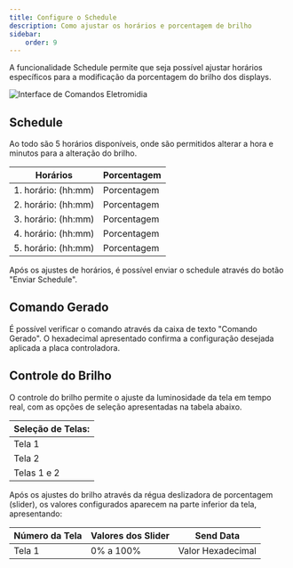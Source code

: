 ```yaml
---
title: Configure o Schedule
description: Como ajustar os horários e porcentagem de brilho
sidebar:
    order: 9
---
```


[comment]: <> (Documentação online para o aplicativo Interface de Comando Eletromidia)
[comment]: <> (Criado por Alexandre de Abreu - alexandre.abreu@eletromidia.com.br)
[comment]: <> (Data : 17/06/2024)


A funcionalidade Schedule permite que seja possível ajustar horários específicos para a modificação da porcentagem do brilho dos displays. 

![Interface de Comandos Eletromidia](https://intercomelt.netlify.app/assets/images/schedule.jpg) 

## Schedule
Ao todo são 5 horários disponíveis, onde são permitidos alterar a hora e minutos para a alteração do brilho.

| Horários | Porcentagem | 
|----------|----------|
| 1. horário: (hh:mm) | Porcentagem | 
| 2. horário: (hh:mm) | Porcentagem |
| 3. horário: (hh:mm) | Porcentagem | 
| 4. horário: (hh:mm) | Porcentagem | 
| 5. horário: (hh:mm) | Porcentagem | 

Após os ajustes de horários, é possível enviar o schedule através do botão "Enviar Schedule".

## Comando Gerado
É possível verificar o comando através da caixa de texto "Comando Gerado". O hexadecimal apresentado confirma a configuração desejada aplicada a placa controladora.

## Controle do Brilho

O controle do brilho permite o ajuste da luminosidade da tela em tempo real, com as opções de seleção apresentadas na tabela abaixo.

| Seleção de Telas: |
|----------|
| Tela 1 |
| Tela 2 |
| Telas 1 e 2 |

 
 


Após os ajustes do brilho através da régua deslizadora de porcentagem (slider), os valores configurados aparecem na parte inferior da tela, apresentando:

| Número da Tela | Valores dos Slider | Send Data |
|----------|----------|----------|
| Tela 1 |  0% a 100% |  Valor Hexadecimal |